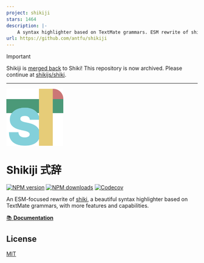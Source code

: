 ```yaml
---
project: shikiji
stars: 1464
description: |-
    A syntax highlighter based on TextMate grammars. ESM rewrite of shiki, with more features and capabilities.
url: https://github.com/antfu/shikiji
---
```


> [!IMPORTANT]
> Shikiji is [merged back](https://github.com/shikijs/shiki/pull/557) to Shiki! This repository is now archived. Please continue at [shikijs/shiki](https://github.com/shikijs/shiki).

---

<img src="https://raw.githubusercontent.com/antfu/shikiji/main/docs/public/logo.svg" width="150" alt="Shikiji Logo" />

# Shikiji 式辞

[![NPM version](https://img.shields.io/npm/v/shikiji?color=32A9C3&labelColor=1B3C4A&label=npm)](https://www.npmjs.com/package/shikiji)
[![NPM downloads](https://img.shields.io/npm/dm/shikiji?color=32A9C3&labelColor=1B3C4A&label=downloads)](https://www.npmjs.com/package/shikiji)
[![Codecov](https://img.shields.io/codecov/c/github/antfu/shikiji?token=B85J0E2I7I&style=flat&labelColor=1B3C4A&color=32A9C3&precision=1)](https://app.codecov.io/gh/antfu/shikiji)

An ESM-focused rewrite of [shiki](https://github.com/shikijs/shiki), a beautiful syntax highlighter based on TextMate grammars, with more features and capabilities.

[📚 **Documentation**](https://shikiji.netlify.app)

## License

[MIT](./LICENSE)

